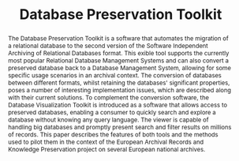 ---
abstract: The Database Preservation Toolkit is a software that automates the migration
  of a relational database to the second version of the Software Independent Archiving
  of Relational Databases format. This exible tool supports the currently most popular
  Relational Database Management Systems and can also convert a preserved database
  back to a Database Management System, allowing for some specific usage scenarios
  in an archival context. The conversion of databases between different formats, whilst
  retaining the databases' significant properties, poses a number of interesting implementation
  issues, which are described along with their current solutions. To complement the
  conversion software, the Database Visualization Toolkit is introduced as a software
  that allows access to preserved databases, enabling a consumer to quickly search
  and explore a database without knowing any query language. The viewer is capable
  of handling big databases and promptly present search and filter results on millions
  of records. This paper describes the features of both tools and the methods used
  to pilot them in the context of the European Archival Records and Knowledge Preservation
  project on several European national archives.
creators:
- Ferreira, Bruno
- Ramalho, José Carlos
- Faria, Luís
date: null
document_url: https://services.phaidra.univie.ac.at/api/object/o:503182/download
grand_parent: iPRES
institutions: []
keywords: []
landing_page_url: https://phaidra.univie.ac.at/o:503182
language: eng
layout: publication
license: CC BY-NC-SA 3.0 AT
notes_url: null
parent: iPRES 2016
publication_type: paper
size: 378550
slides_url: null
source_name: iPRES
stream_url: null
title: Database Preservation Toolkit
year: 2016
---